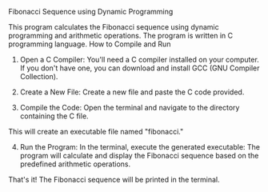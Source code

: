 Fibonacci Sequence using Dynamic Programming

This program calculates the Fibonacci sequence using dynamic programming and arithmetic operations. The program is written in C programming language.
How to Compile and Run

1. Open a C Compiler:
   You'll need a C compiler installed on your computer. If you don't have one, you can download and install GCC (GNU Compiler Collection).

2. Create a New File:
   Create a new file and paste the C code provided.

3. Compile the Code:
   Open the terminal and navigate to the directory containing the C file.

This will create an executable file named "fibonacci."

4. Run the Program:
   In the terminal, execute the generated executable:
   The program will calculate and display the Fibonacci sequence based on the predefined arithmetic operations.

That's it! The Fibonacci sequence will be printed in the terminal.
